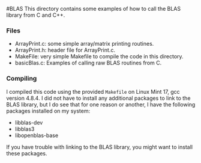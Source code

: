 #BLAS
This directory contains some examples of how to call the BLAS library from C and C++. 

### Files
* ArrayPrint.c: some simple array/matrix printing routines.
* ArrayPrint.h: header file for ArrayPrint.c.
* MakeFile: very simple Makefile to compile the code in this directory.
* basicBlas.c: Examples of calling raw BLAS routines from C.

### Compiling
I compiled this code using the provided `Makefile` on Linux Mint 17, gcc version 4.8.4. I did not have to install any additional packages to link to the BLAS library, but I do see that for one reason or another, I have the following packages installed on my system:
* libblas-dev
* libblas3
* libopenblas-base

If you have trouble with linking to the BLAS library, you might want to install these packages.

